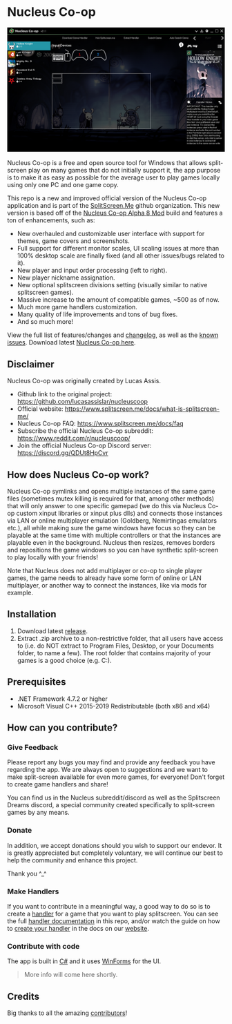 # Nucleus Co-op

![screenshot of the app UI](https://github.com/SplitScreen-Me/splitscreenme-www/blob/master/static/img/hk211.png?raw=true)

Nucleus Co-op is a free and open source tool for Windows that allows split-screen play on many games that do not initially support it, the app purpose is to make it as easy as possible for the average user to play games locally using only one PC and one game copy.

This repo is a new and improved official version of the Nucleus Co-op application and is part of the [SplitScreen.Me](https://www.splitscreen.me/docs/what-is-splitscreen-me) github organization. This new version is based off of the [Nucleus Co-op Alpha 8 Mod](https://github.com/ZeroFox5866/nucleuscoop) build and features a ton of enhancements, such as:

- New overhauled and customizable user interface with support for themes, game covers and screenshots.
- Full support for different monitor scales, UI scaling issues at more than 100% desktop scale are finally fixed (and all other issues/bugs related to it).
- New player and input order processing (left to right).
- New player nickname assignation.
- New optional splitscreen divisions setting (visually  similar to native splitscreen games).
- Massive increase to the amount of compatible games, ~500 as of now.
- Much more game handlers customization.
- Many quality of life improvements and tons of bug fixes.
- And so much more!

View the full list of features/changes and [changelog](CHANGELOG.md), as well as the [known issues](KNOWN_ISSUES.md). Download latest [Nucleus Co-op here](https://github.com/SplitScreen-Me/splitscreenme-nucleus/releases).

## Disclaimer

Nucleus Co-op was originally created by Lucas Assis.

- Github link to the original project: <https://github.com/lucasassislar/nucleuscoop>
- Official website: <https://www.splitscreen.me/docs/what-is-splitscreen-me/>
- Nucleus Co-op FAQ: <https://www.splitscreen.me/docs/faq>
- Subscribe the official Nucleus Co-op subreddit: <https://www.reddit.com/r/nucleuscoop/>
- Join the official Nucleus Co-op Discord server: <https://discord.gg/QDUt8HpCvr>

## How does Nucleus Co-op work?

Nucleus Co-op symlinks and opens multiple instances of the same game files (sometimes mutex killing is required for that, among other methods) that will only answer to one specific gamepad (we do this via Nucleus Co-op custom xinput libraries or xinput plus dlls) and connects those instances via LAN or online multiplayer emulation (Goldberg, Nemirtingas emulators etc.), all while making sure the game windows have focus so they can be playable at the same time with multiple controllers or that the instances are playable even in the background. Nucleus then resizes, removes borders and repositions the game windows so you can have synthetic split-screen to play locally with your friends!

Note that Nucleus does not add multiplayer or co-op to single player games, the game needs to already have some form of online or LAN multiplayer, or another way to connect the instances, like via mods for example.

## Installation

1. Download latest [release](https://github.com/SplitScreen-Me/splitscreenme-nucleus/releases).
2. Extract .zip archive to a non-restrictive folder, that all users have access to (i.e. do NOT extract to Program Files, Desktop, or your Documents folder, to name a few). The root folder that contains majority of your games is a good choice (e.g. C:\).

## Prerequisites

- .NET Framework 4.7.2 or higher  
- Microsoft Visual C++ 2015-2019 Redistributable (both x86 and x64)

## How can you contribute?

### Give Feedback

Please report any bugs you may find and provide any feedback you have regarding the app. We are always open to suggestions and we want to make split-screen available for even more games, for everyone! Don't forget to create game handlers and share!

You can find us in the Nucleus subreddit/discord as well as the Splitscreen Dreams discord, a special community created specifically to split-screen games by any means.

### Donate

In addition, we accept donations should you wish to support our endevor. It is greatly appreciated but completely voluntary, we will continue our best to help the community and enhance this project.

Thank you ^_^

### Make Handlers

If you want to contribute in a meaningful way, a good way to do so is to create a [handler](https://www.splitscreen.me/docs/handlers) for a game that you want to play splitscreen. You can see the full [handler documentation](HANDLER_DOCUMENTATION.md) in this repo, and/or watch the guide on how to [create your handler](https://www.splitscreen.me/docs/create-handlers) in the docs on our [website](https://splitscreen.me).

### Contribute with code

The app is built in [C#](https://docs.microsoft.com/en-us/dotnet/csharp/) and it uses [WinForms](https://docs.microsoft.com/en-us/dotnet/desktop/winforms/?view=netdesktop-6.0) for the UI.
> More info will come here shortly.

## Credits

Big thanks to all the amazing [contributors](CONTRIBUTORS.md)!
